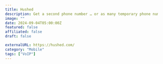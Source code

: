 ```yaml
---
title: Hushed
description: Get a second phone number … or as many temporary phone numbers as you want.
image: ""
date: 2024-09-04T05:00:00Z
featured: false
affiliated: false
draft: false

externalURL: https://hushed.com/
category: "Mobile"
tags: ["VoIP"]
---
```

